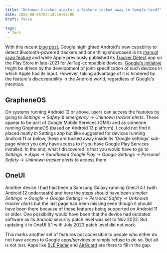 ```yaml
---
title: "Unknown tracker alerts: a feature locked away in Google-land?"
date: 2023-08-05T03:10:56+06:00
draft: false

tags:
 - Tech
---
```


With this recent [blog post](https://blog.google/products/android/unknown-tracker-alert-google-android/), Google highlighted Android's new capability to detect Bluetooth-powered trackers and one thing showcased is its [manual scan feature](https://support.google.com/android/?p=manual_scan) and while Apple previously published its [Tracker Detect](https://play.google.com/store/apps/details?id=com.apple.trackerdetect) app on the Play Store in late-2021 for AirTag-compatible devices, [Google's initiative](https://arstechnica.com/gadgets/2023/05/apple-and-google-submit-joint-proposal-to-fight-malicious-use-of-tracking-devices/) might be driven by the development of joint-specification of such devices in which Apple had its input. However, taking advantage of it is hindered by the feature's discoverability in the Android world, regardless of Google's intention.

## GrapheneOS
On systems running Android 12 or above, users can access the features by going to _Settings → Safety & emergency → Unknown tracker alerts_. These appear to be part of Google Mobile Services (GMS) and as someone running GrapheneOS (based on Android 13 platform), I could not find it placed neatly in Settings app but like suggested for devices running Android 11 or below, these are tucked away inside its 'Google settings' sub-page which you only have access to if you have Google Play Services installed. In the end, what I discovered is that you would have to go to _Settings → Apps → Sandboxed Google Play → Google Settings → Personal Safety → Unknown tracker alerts_ to access them. 

## OneUI
Another device I had had been a Samsung Galaxy running OneUI 4.1 (with Android 12 underneath) and here the steps should have been simpler: _Settings → Google → Google Settings → Personal Safety → Unknown tracker alerts_ but the last page had been missing even though it should have been there because of these features being supported on Android 11 or older. One possibility would have been that the device had outdated software as its Android security patch level was set to Nov 2022. But updating it to OneUI 5.1 with July 2023 patch level did not work.


This marks another set of features not accessible to people who either do not have access to Google apps/services or simply refuse to do so. But all is not lost. Apps like [BLE Radar](https://apt.izzysoft.de/fdroid/index/apk/f.cking.software) and [AirGuard](https://f-droid.org/en/packages/de.seemoo.at_tracking_detection/) are there to fill in the gap.
